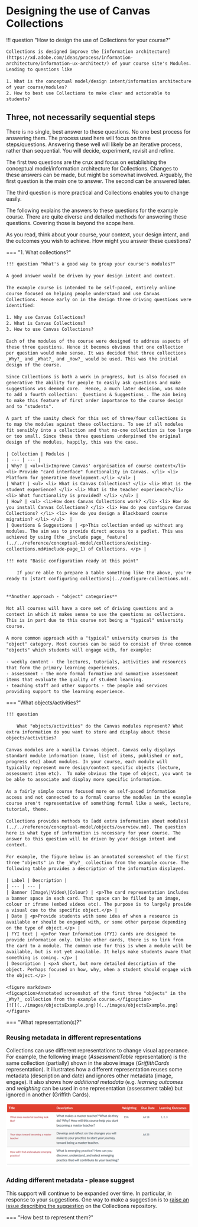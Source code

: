 # Designing the use of Canvas Collections

!!! question "How to design the use of Collections for your course?"

	Collections is designed improve the [information architecture](https://xd.adobe.com/ideas/process/information-architecture/information-ux-architect/) of your course site's Modules. Leading to questions like

	1. What is the conceptual model/design intent/information architecture of your course/modules? 
	2. How to best use Collections to make clear and actionable to students?

## Three, not necessarily sequential steps

There is no single, best answer to these questions. No one best process for answering them. The process used here will focus on three steps/questions. Answering these well will likely be an iterative process, rather than sequential. You will decide, experiment, revisit and refine.

The first two questions are the crux and focus on establishing the conceptual model/information architecture for Collections. Changes to these answers can be made, but might be somewhat involved.  Arguably, the first question is the main one to answer. The second can be answered later.

The third question is more practical and Collections enables you to change easily.

The following explains the answers to these questions for the example course. There are quite diverse and detailed methods for answering these questions. Covering those is beyond the scope here.

As you read, think about your course, your context, your design intent, and the outcomes you wish to achieve. How might you answer these questions?

=== "1. What collections?"

	!!! question "What's a good way to group your course's modules?"

	A good answer would be driven by your design intent and context.

	The example course is intended to be self-paced, entirely online course focused on helping people understand and use Canvas Collections. Hence early on in the design three driving questions were identified:

	1. Why use Canvas Collections?
	2. What is Canvas Collections?
	3. How to use Canvas Collections?

	Each of the modules of the course were designed to address aspects of these three questions. Hence it becomes obvious that one collection per question would make sense. It was decided that three collections _Why?_ and _What?_ and _How?_ would be used. This was the initial design of the course.

	Since Collections is both a work in progress, but is also focused on generative the ability for people to easily ask questions and make suggestions was deemed core.  Hence, a much later decision, was made to add a fourth collection: _Questions & Suggestions_. The aim being to make this feature of first order importance to the course design and to "students".

	A part of the sanity check for this set of three/four collections is to map the modules against these collections. To see if all modules fit sensibly into a collection and that no-one collection is too large or too small. Since these three questions underpinned the original design of the modules, happily, this was the case.
	 
	| Collection | Modules |
	| --- | --- |
	| Why? | <ul><li>Improve Canvas' organisation of course content</li> <li> Provide "card interface" functionality in Canvas. </li> <li> Platform for generative development.</li> </ul> |
	| What? | <ul> <li> What is Canvas Collections? </li> <li> What is the student experience? </li> <li> What is the teacher experience?</li> <li> What functionality is provided? </li> </ul> |
	| How? | <ul> <li>How does Canvas Collections work? </li> <li> How do you install Canvas Collections? </li> <li> How do you configure Canvas Collections? </li> <li> How do you design a Blackboard course migration? </li> </ul>  |
	| Questions & Suggestions | <p>This collection ended up without any modules. The aim was to provide direct access to a padlet. This was achieved by using [the _include page_ feature](../../reference/conceptual-model/collections/existing-collections.md#include-page_1) of Collections. </p> |

	!!! note "Basic configuration ready at this point"

		If you're able to prepare a table something like the above, you're ready to [start configuring collections](../configure-collections.md).


	**Another approach - "object" categories**

	Not all courses will have a core set of driving questions and a context in which it makes sense to use the questions as collections. This is in part due to this course not being a "typical" university course.

	A more common approach with a "typical" university courses is the "object" category. Most courses can be said to consist of three common "objects" which students will engage with, for example: 
	
	- weekly content - the lectures, tutorials, activities and resources that form the primary learning experiences.
	- assessment - the more formal formative and summative assessment items that evaluate the quality of student learning.
	- teaching staff and other supports - the people and services providing support to the learning experience.

=== "What objects/activities?"

	!!! question 

		What "objects/activities" do the Canvas modules represent? What extra information do you want to store and display about these objects/activities?

	Canvas modules are a vanilla Canvas object. Canvas only displays standard module information (name, list of items, published or not, progress etc) about modules. In your course, each module will typically represent more design/context specific objects (lecture, assessment item etc).  To make obvious the type of object, you want to be able to associate and display more specific information.

	As a fairly simple course focused more on self-paced information access and not connected to a formal course the modules in the example course aren't representative of something formal like a week, lecture, tutorial, theme.

	Collections provides methods to [add extra information about modules](../../reference/conceptual-model/objects/overview.md). The question here is what type of information is necessary for your course. The answer to this question will be driven by your design intent and context.

	For example, the figure below is an annotated screenshot of the first three "objects" in the _Why?_ collection from the example course. The following table provides a description of the information displayed.

	| Label | Description |
	| --- | --- |
	| Banner (Image\|Video\|Colour) | <p>The card representation includes a banner space in each card. That space can be filled by an image, colour or iframe (embed videos etc). The purpose is to largely provide a visual cue to the specific object.</p> |
	| Date | <p>Provide students with some idea of when a resource is available or should be engaged with, or some other purpose depending on the type of object.</p> |
	| FYI text | <p>For Your Information (FYI) cards are designed to provide information only. Unlike other cards, there is no link from the card to a module. The common use for this is when a module will be available, but is not yet available. It helps make students aware that something is coming. </p> |
	| Description | <p>A short, but more detailed description of the object. Perhaps focused on how, why, when a student should engage with the object.</p> |

	<figure markdown>
	<figcaption>Annotated screenshot of the first three "objects" in the _Why?_ collection from the example course.</figcaption>
	[![](../images/objectsExample.png)](../images/objectsExample.png)
	</figure>

=== "What representation(s)?"
### Reusing metadata in different representations

Collections can use different representations to change visual appearance. For example, the following image (_AssessmentTable_ representation) is the same collection (partially) shown in the above image (_GriffithCards_ representation). It illustrates how a different representation reuses some metadata (description and date) and ignores other metadata (image, engage). It also shows how _additional metadata_ (e.g. _learning outcomes_ and _weighting_ can be used in one representation (assessment table) but ignored in another (Griffith Cards).

![](pics/sameMetaDataAssessment.png)  

### Adding different metadata - please suggest

This support will continue to be expanded over time. In particular, in response to your suggestions. One way to make a suggestion is to [raise an issue describing the suggestion](https://github.com/djplaner/canvas-collections/issues/new) on the Collections repository. 


=== "How best to represent them?"